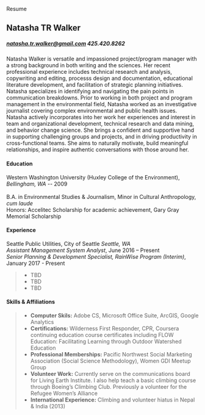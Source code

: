 Resume

## Natasha TR Walker 
##### natasha.tr.walker@gmail.com 425.420.8262

Natasha Walker is versatile and impassioned project/program manager with a strong background in both writing and the sciences. Her recent professional experience includes technical research and analysis, copywriting and editing, processs design and documentation, educational literature development, and facilitation of strategic planning initiatives. Natasha specializes in identifying and navigating the pain points in communication breakdowns. Prior to working in both project and program management in the environmental field, Natasha worked as an investigative journalist covering complex environmental and public health issues. Natasha actively incorporates into her work her experiences and interest in team and organizational development, technical research and data mining, and behavior change science. She brings a confident and supportive hand in supporting challenging groups and projects, and in driving productivity in cross-functional teams. She aims to naturally motivate, build meaningful relationships, and inspire authentic conversations with those around her.


#### **Education**  
Western Washington University (Huxley College of the Environment), _Bellingham, WA_ -- 2009  			    	                     	 
<br>B.A. in Environmental Studies & Journalism, Minor in Cultural Anthropology, _cum laude_  
Honors: Accelitec Scholarship for academic achievement, Gary Gray Memorial Scholarship

#### **Experience**

Seattle Public Utilities, City of Seattle  _Seattle, WA_  
_Assistant Management System Analyst_, June 2016 – Present  
_Senior Planning & Development Specialist, RainWise Program (Interim)_, January 2017 - Present
>* TBD
>* TBD
>* TBD


#### **Skills & Affiliations**
>* **Computer Skils:** Adobe CS, Microsoft Office Suite, ArcGIS, Google Analytics   
>* **Certifications:** Wilderness First Responder, CPR, Coursera continuing education course certificates including FLOW Education: Facilitating Learning through Outdoor Watershed Education 
>* **Professional Memberships:** Pacific Northwest Social Marketing Association (Social Science Methodology), Women GDI Meetup Group
>* **Volunteer Work:** Currently serve on the communications board for Living Earth Institute. I also help teach a basic climbing course through Boeing’s Climbing Club. Previously a volunteer for the Refugee Women’s Alliance
>* **International Experience:** Climbing and volunteer hiatus in Nepal & India (2013)
